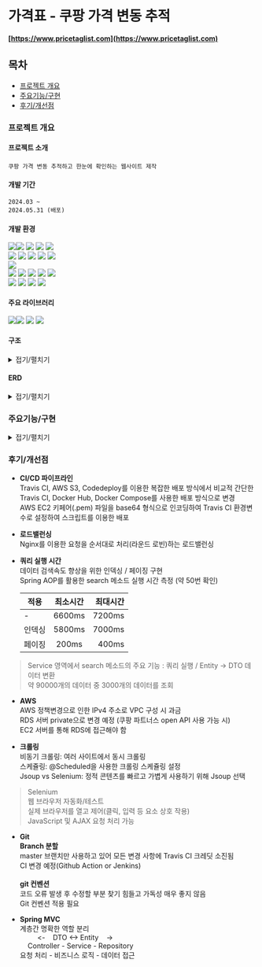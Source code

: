 # 가격표 - 쿠팡 가격 변동 추적

**[https://www.pricetaglist.com](https://www.pricetaglist.com)**

## 목차

- [프로젝트 개요](#프로젝트-개요)
- [주요기능/구현](#주요기능구현)
- [후기/개선점](#후기개선점)

### 프로젝트 개요


#### 프로젝트 소개

    쿠팡 가격 변동 추적하고 한눈에 확인하는 웹사이트 제작

#### 개발 기간

    2024.03 ~ 
    2024.05.31 (배포)

#### 개발 환경

<img src="https://img.shields.io/badge/html5-E34F26?style=flat-square&logo=html5&logoColor=white"/><img src="https://img.shields.io/badge/css3-1572B6?style=flat-square&logo=css3&logoColor=white"/>
<img src="https://img.shields.io/badge/javascript-F7DF1E?style=flat-square&logo=javascript&logoColor=black"/>
<img src="https://img.shields.io/badge/jquery-0769AD?style=flat-square&logo=jquery&logoColor=white"/>
<img src="https://img.shields.io/badge/bootstrap-7952B3?style=flat-square&logo=bootstrap&logoColor=white">
<br>
<img src="https://img.shields.io/badge/java 17-007396?style=flat-square&logo=java&logoColor=white">
<img src="https://img.shields.io/badge/Spring Boot 3-6DB33F?style=flat-square&logo=Spring Boot&logoColor=white">
<img src="https://img.shields.io/badge/Gradle-02303A?style=flat-square&logo=gradle&logoColor=white"/>
<img src="https://img.shields.io/badge/Spring_Data_JPA-6DB33F?style=flat-square&logo=spring&logoColor=white"/>
<img src="https://img.shields.io/badge/thymeleaf-005F0F?style=flat-square&logo=thymeleaf&logoColor=white">
<br>
<img src="https://img.shields.io/badge/IntelliJ_IDEA-000000?style=flat-square&logo=IntelliJ IDEA&logoColor=white"/>
<br>
<img src="https://img.shields.io/badge/travis%20ci-3EAAAF?style=flat-square&logo=travis-ci&logoColor=white">
<img src="https://img.shields.io/badge/Linux-FCC624?style=flat-square&logo=Linux&logoColor=black"/>
<img src="https://img.shields.io/badge/Docker-2496ED?style=flat-square&logo=docker&logoColor=white"/>
<img src="https://img.shields.io/badge/Tomcat-F8DC75?style=flat-square&logo=Apache Tomcat&logoColor=black"/>
<img src="https://img.shields.io/badge/Nginx-009639?style=flat-square&logo=Nginx&logoColor=white">
<br>
<img src="https://img.shields.io/badge/MySQL-4479A1?style=flat-square&logo=MySQL&logoColor=white"/>
<img src="https://img.shields.io/badge/AWS_EC2-232F3E?style=flat-square&logo=Amazon-AWS&logoColor=white">
<img src="https://img.shields.io/badge/AWS_RDS-232F3E?style=flat-square&logo=Amazon-AWS&logoColor=white">
<img src="https://img.shields.io/badge/CentOS%207-262577?style=flat-square&logo=CentOS&logoColor=white">

#### 주요 라이브러리
<img src="https://img.shields.io/badge/Jsoup-2370FF?style=flat-square&logo=Jsoup&logoColor=white"><img src="https://img.shields.io/badge/Swiper-6332F6?style=flat-square&logo=Swiper&logoColor=white">
<img src="https://img.shields.io/badge/Chart.js-FF6384?style=flat-square&logo=Chart.js&logoColor=white">
<img src="https://img.shields.io/badge/Spin.js-FF4500?style=flat-square&logo=Spin.js&logoColor=white">

#### 구조
<details>
<summary>접기/펼치기</summary>
<img width="881" alt="구조" src="https://github.com/yi5oyu/pricetaglist/assets/111046436/b0407db4-f05e-4fdf-a914-70b1a76ec6c8">
</details>

#### ERD
<details>
<summary>접기/펼치기</summary>
<img width="1201" alt="pricetag-ERD" src="https://github.com/yi5oyu/pricetaglist/assets/111046436/417cdb4c-901b-4d4c-b7c9-6c29600b4261">
</details>

### 주요기능/구현

<details>
<summary>접기/펼치기</summary>
##### [메인화면]
![스크린샷_6-6-2024_02554_pricetaglist com](https://github.com/yi5oyu/pricetaglist/assets/111046436/9fd560c7-ccf1-4501-8a95-9dcdf91db5fb)
##### [검색화면]
<img width="1275" alt="search" src="https://github.com/yi5oyu/pricetaglist/assets/111046436/2a3bc163-7b73-4e73-9511-616abf415aae">
</details>

### 후기/개선점

- **CI/CD 파이프라인**
  \
  Travis CI, AWS S3, Codedeploy를 이용한 복잡한 배포 방식에서 비교적 간단한 Travis CI, Docker Hub, Docker Compose를 사용한 배포 방식으로 변경
  \
  AWS EC2 키페어(.pem) 파일을 base64 형식으로 인코딩하여 Travis CI 환경변수로 설정하여 스크립트를 이용한 배포

- **로드밸런싱**
  \
  Nginx를 이용한 요청을 순서대로 처리(라운드 로빈)하는 로드밸런싱

  
- **쿼리 실행 시간**
  \
  데이터 검색속도 향상을 위한 인덱싱 / 페이징 구현
  \
  Spring AOP를 활용한 search 메소드 실행 시간 측정 (약 50번 확인)

   | 적용 | 최소시간 | 최대시간 |
   |---|:---:|---:|
   | - | 6600ms | 7200ms |
   | 인덱싱 | 5800ms | 7000ms |
   | 페이징 | 200ms | 400ms |
  
 > Service 영역에서 search 메소드의 주요 기능 : 쿼리 실행 / Entity -> DTO 데이터 변환  
 > 약 90000개의 데이터 중 3000개의 데이터를 조회  

- **AWS**
  \
  AWS 정책변경으로 인한 IPv4 주소로 VPC 구성 시 과금
  \
  RDS 서버 private으로 변경 예정 (쿠팡 파트너스 open API 사용 가능 시)
  \
  EC2 서버를 통해 RDS에 접근해야 함

- **크롤링**
  \
  비동기 크롤링: 여러 사이트에서 동시 크롤링
  \
  스케쥴링: @Scheduled을 사용한 크롤링 스케쥴링 설정
  \
  Jsoup vs Selenium: 정적 콘텐츠를 빠르고 가볍게 사용하기 위해 Jsoup 선택

> Selenium  
> 웹 브라우저 자동화/테스트  
> 실제 브라우저를 열고 제어(클릭, 입력 등 요소 상호 작용)  
> JavaScript 및 AJAX 요청 처리 가능  

- **Git**
  \
  **Branch 분할**
  \
  master 브랜치만 사용하고 있어 모든 변경 사항에 Travis CI 크레딧 소진됨
  \
  CI 변경 예정(Github Action or Jenkins)
  \
  <br>
  **git 컨벤션**
  \
  코드 오류 발생 후 수정할 부분 찾기 힘들고 가독성 매우 좋지 않음
  \
  Git 컨벤션 적용 필요

- **Spring MVC**
  \
  계층간 명확한 역할 분리
  \
  &nbsp;&nbsp;&nbsp;&nbsp;&nbsp;&nbsp;&nbsp;&nbsp;&nbsp;<- &nbsp;&nbsp; DTO <-> Entity &nbsp;&nbsp; ->
  \
  &nbsp;&nbsp;&nbsp;&nbsp;Controller - Service - Repository
  \
  요청 처리 - 비즈니스 로직 - 데이터 접근

<!--

- **SEO**
  \

- **TDD**
  \
  
-->
